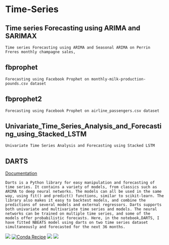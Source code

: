# Time-Series

## Time series Forecasting using ARIMA and SARIMAX
```
Time series Forecasting using ARIMA and Seasonal ARIMA on Perrin Freres monthly champagne sales,
```

## fbprophet
```
Forecasting using Facebook Prophet on monthly-milk-production-pounds.csv dataset
```
## fbprophet2
```
Forecasting using Facebook Prophet on airline_passengers.csv dataset
```
## Univariate_Time_Series_Analysis_and_Forecasting_using_Stacked_LSTM
```
Univariate Time Series Analysis and Forecasting using Stacked LSTM
```
## DARTS
[Documentation](https://pypi.org/project/darts/)

```Darts is a Python library for easy manipulation and forecasting of time series. It contains a variety of models, from classics such as ARIMA to deep neural networks. The models can all be used in the same way, using fit() and predict() functions, similar to scikit-learn. The library also makes it easy to backtest models, and combine the predictions of several models and external regressors. Darts supports both univariate and multivariate time series and models. The neural networks can be trained on multiple time series, and some of the models offer probabilistic forecasts. Here, in the notebook,DARTS, I have fitted NBEATS model using darts on two time series dataset simultaneously and forecasted for the next 36 months.```

<img src="https://img.shields.io/badge/Python-FFD43B?style=for-the-badge&logo=python&logoColor=darkgreen" /> [![Conda Recipe](https://img.shields.io/badge/recipe-fbprophet-green.svg)](https://anaconda.org/conda-forge/fbprophet) <img src="https://img.shields.io/badge/Pandas-2C2D72?style=for-the-badge&logo=pandas&logoColor=white" /> 
<img src="https://img.shields.io/badge/Colab-F9AB00?style=for-the-badge&logo=googlecolab&color=525252"/>
